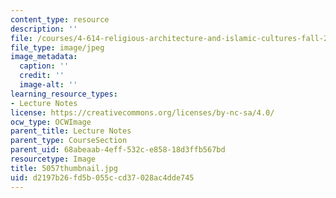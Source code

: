 ```yaml
---
content_type: resource
description: ''
file: /courses/4-614-religious-architecture-and-islamic-cultures-fall-2002/d2197b26fd5b055ccd37028ac4dde745_5057thumbnail.jpg
file_type: image/jpeg
image_metadata:
  caption: ''
  credit: ''
  image-alt: ''
learning_resource_types:
- Lecture Notes
license: https://creativecommons.org/licenses/by-nc-sa/4.0/
ocw_type: OCWImage
parent_title: Lecture Notes
parent_type: CourseSection
parent_uid: 68abeaab-4eff-532c-e858-18d3ffb567bd
resourcetype: Image
title: 5057thumbnail.jpg
uid: d2197b26-fd5b-055c-cd37-028ac4dde745
---
```

